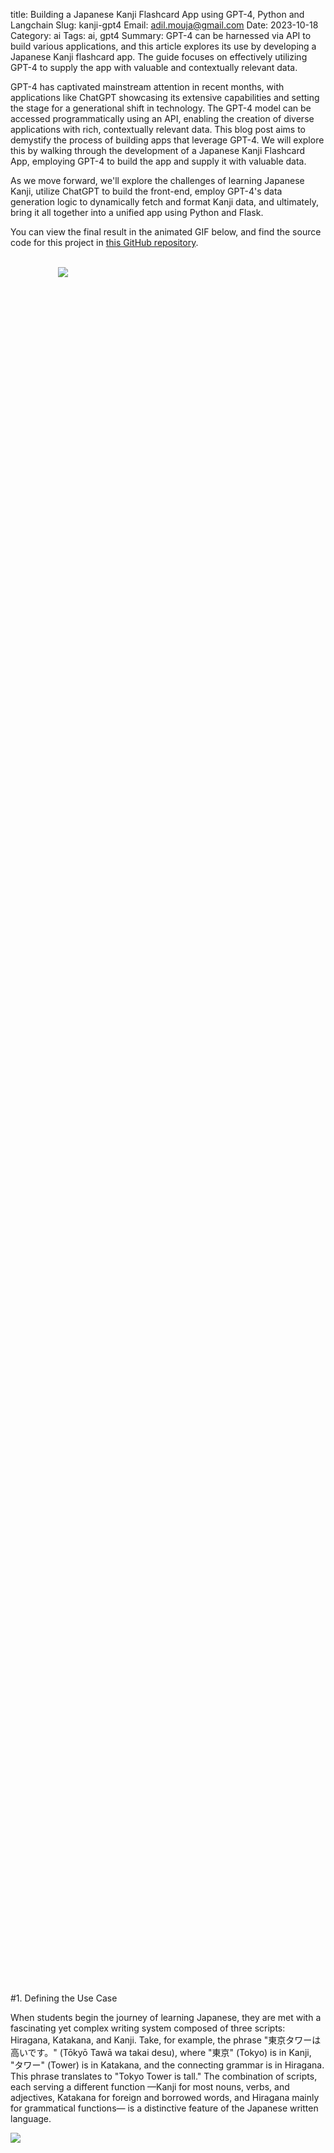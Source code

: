 title: Building a Japanese Kanji Flashcard App using GPT-4, Python and Langchain
Slug: kanji-gpt4
Email: adil.mouja@gmail.com
Date: 2023-10-18
Category: ai
Tags: ai, gpt4
Summary: GPT-4 can be harnessed via API to build various applications, and this article explores its use by developing a Japanese Kanji flashcard app. The guide focuses on effectively utilizing GPT-4 to supply the app with valuable and contextually relevant data.

GPT-4 has captivated mainstream attention in recent months, with applications like ChatGPT showcasing its extensive capabilities and setting the stage for a generational shift in technology.  The GPT-4 model can be accessed programmatically using an API, enabling the creation of diverse applications with rich, contextually relevant data. This blog post aims to demystify the process of building apps that leverage GPT-4. We will explore this by walking through the development of a Japanese Kanji Flashcard App, employing GPT-4 to build the app and supply it with valuable data. 

As we move forward, we'll explore the challenges of learning Japanese Kanji, utilize ChatGPT to build the front-end, employ GPT-4's data generation logic to dynamically fetch and format Kanji data, and ultimately, bring it all together into a unified app using Python and Flask.

You can view the final result in the animated GIF below, and find the source code for this project in [this GitHub repository](https://github.com/adilmoujahid/kanji-flashcard-app-gpt4).

<br>

<div style="display:block;margin:auto;height:70%;width:70%">
  <img src="/images/kanji-gpt4/kanji-gpt4.gif">
</div>

<br>

#1. Defining the Use Case

When students begin the journey of learning Japanese, they are met with a fascinating yet complex writing system composed of three scripts: Hiragana, Katakana, and Kanji. Take, for example, the phrase "東京タワーは高いです。" (Tōkyō Tawā wa takai desu), where "東京" (Tokyo) is in Kanji, "タワー" (Tower) is in Katakana, and the connecting grammar is in Hiragana. This phrase translates to "Tokyo Tower is tall." The combination of scripts, each serving a different function —Kanji for most nouns, verbs, and adjectives, Katakana for foreign and borrowed words, and Hiragana mainly for grammatical functions— is a distinctive feature of the Japanese written language.


<div style="display:block;margin:auto;height:100%;width:100%">
  <img src="/images/kanji-gpt4/hiragana-katakana-kanji.png">
</div>


Hiragana and Katakana, each with 46 basic characters, are phonetic scripts, whereas Kanji, adapted from Chinese characters, bear meanings and often have multiple readings. While there are tens of thousands of Kanji characters, general literacy in Japan revolves around a set of 2,136 characters, as defined by the [Joyo Kanji list](https://en.wikipedia.org/wiki/List_of_j%C5%8Dy%C5%8D_kanji).

In the table below, you can see the list of Hiragana and Katakana characters and their corresponding readings. In each box, the Hiragana character is displayed on the left, and the Katakana character on the right.

<div style="display:block;margin:auto;height:100%;width:100%">
  <img src="/images/kanji-gpt4/hiragana-katakana-list.png">
</div>

Below you can see a small sample of Kanji characters.

<div style="display:block;margin:auto;height:100%;width:100%">
  <img src="/images/kanji-gpt4/kanji-sample.png">
</div>

Addressing the challenges faced by students of Japanese Kanji, the objective is to build a Kanji Flashcard App empowered by GPT-4’s capabilities to facilitate the learning journey.  This app serves as a dynamic learning companion, enabling users to specify, in natural language, the particular Kanji they wish to explore. Harnessing the power of GPT-4, the app automatically curates a list of Kanji that aligns with the users' articulated needs and further assesses their abilities by offering multiple-choice readings of the words, ensuring an engaged and effective study experience.


#2. Building the front-end

Our next step is to build the front-end for our Kanji Flashcard App, which we'll integrate with the GPT-4 API in section 4. To achieve this, we'll employ ChatGPT, utilizing the GPT-4 model, and apply the following prompt to generate our front-end's HTML/CSS/JS code.


```text
Develop a flashcard app to facilitate the study of Japanese Kanji, utilizing HTML, JavaScript, and CSS for implementation. The app should have the following functionalities:
1- Upon launching, the app presents a Japanese word in Kanji, accompanied by four buttons containing Hiragana readings: one correct and three incorrect options.
2- When the user selects an answer, the corresponding button should be highlighted in green if it's correct, and in red if it's wrong, while also highlighting the correct button in green.
3- Once an answer is selected, the app should display the English translation of the word, present the word within the context of a Japanese sentence, and also provide its English translation.
4- Include a button to transition to the subsequent word.
5- Populate the app with 10 different words in Kanji to test the app. The incorrect options should also be realistic and relevant to the correct answer.
6- Make sure the app is centered on the screen and use simple styling.
```

<br>

The gif below shows the front-end, entirely crafted with ChatGPT. This impressive result demonstrates the ability of GPT-4 to streamline the development process and make it more accessible, even for those with limited front-end experience.


<div style="display:block;margin:auto;height:100%;width:100%">
  <img src="/images/kanji-gpt4/kanji_UI_1.gif">
</div>

<br>

#3. Building the Data Generation Logic

In this section, we will construct the backend logic for our Japanese Kanji Study Flashcard App using GPT-4. This backend will be responsible for fetching and formatting the Kanji data. To achieve this, we'll utilize Python in combination with LangChain. LangChain is a specialized framework designed for creating applications driven by large language models, including those from OpenAI. It offers various abstractions for interfacing with the API, crafting prompts, and structuring the returned outputs.

We'll begin by importing the necessary libraries. From Langchain, we specifically need  ```ChatOpenAI``` to communicate with GPT-4 and ```ChatPromptTemplate``` to create a prompt template for our use case.

```python
import os
from langchain.chat_models import ChatOpenAI
from langchain.prompts import ChatPromptTemplate
```

Following that, we specify the model ("gpt-4-0613") we intend to deploy. It's crucial to ensure our API key is correctly configured. After doing so, we establish a connection with GPT-4. For a comprehensive list of available OpenAI APIs, visit [here](https://platform.openai.com/account/rate-limits). For details on the API and instructions on acquiring an API key, you can refer to [this link](https://openai.com/product).

```python
llm_model = "gpt-4-0613"
OPENAI_API_KEY = openai_API_key
os.environ["OPENAI_API_KEY"] = OPENAI_API_KEY

chat = ChatOpenAI(temperature=1, model=llm_model)
```

Next, we construct a Langchain template specifically designed for our requirements. Think of Langchain templates as predefined forms. These forms allow us to structure a prompt for GPT-4, incorporating specific variables we wish to set before sending the request. For our purpose, the template will hold the prompt designed to retrieve and format Kanji words along with additional data. Our variable, in this instance, denoted by ```{description}```, will represent the specific description of the Kanji we're interested in.

```python
string_template = """Give 2 words written in Kanji that are: ```{description}```, \
accompanied with its correct Hiragana reading and three incorrect Hiragana readings \
that are realistic and relevant to the correct answer. \
Also give me the English translation of the word, and present the word within the context \
of a Japanese sentence, and also provide its English translation.

Format the output as JSON with the data represented as an array of dictionaries with the following keys:
"word": str  // Japanese word written in Kanji
"correct": str  // Correct reading of the Kanji word in Hiragana
"incorrect": List[str] //Incorrect readings of the Kanji phrase
"english": str  // English translation of the Kanji word
"sentenceJP": str  // Example sentence in Japanese using the Kanji word
"sentenceEN": str  // English translation of the example sentence
"""

prompt_template = ChatPromptTemplate.from_template(string_template)
```

With our template in hand, we can retrieve the Kanji words from GPT-4, for instance, asking for Kanji related to Economics. 

```python
description_example = "related to Economics"
kanji_request = prompt_template.format_messages(description=description_example)

kanji_response = chat(kanji_request)
print(kanji_response.content)
```

In this case, we received a well-structured JSON. However, if the response doesn't match our desired format, Langchain offers a variety of [output parsers](https://python.langchain.com/docs/modules/model_io/output_parsers/) to help shape the output accordingly.

```text
[
  {
    "word": "経済",
    "correct": "けいざい",
    "incorrect": ["けいせい", "えいざい", "けんざい"],
    "english": "economics",
    "sentenceJP": "経済の状況を理解するためのデータが必要です。",
    "sentenceEN": "We need data to understand the economic situation."
  },
  {
    "word": "財政",
    "correct": "ざいせい",
    "incorrect": ["さいせい", "ざいぜい", "ざいしょう"],
    "english": "finance",
    "sentenceJP": "政府は財政問題に対応するための新たな策を立てます。",
    "sentenceEN": "The government will devise new measures to deal with financial problems."
  }
]
```

#4. Putting it Together

With our data generation ready, we now need to connect it to our front-end. We'll use Flask for this. Flask will turn our data generation logic into an API and also manage our front-end. The code is short, under 50 lines, with two main routes: the root route ```(/)``` to serve the front-end and the ```/get_words``` route to invoke our data generation logic based on front-end input and return the Kanji data in JSON format.

```python
import os
import json
from config import *
from langchain.chat_models import ChatOpenAI
from langchain.prompts import ChatPromptTemplate
from flask import Flask, render_template, request, jsonify

app = Flask(__name__)

llm_model = "gpt-4-0613"
OPENAI_API_KEY = openai_API_key
os.environ["OPENAI_API_KEY"] = OPENAI_API_KEY

chat = ChatOpenAI(temperature=1, model=llm_model)


string_template = """Give 2 words written in Kanji that are: ```{description}```, \
accompanied with its correct Hiragana reading and three incorrect Hiragana readings \
that are realistic and relevant to the correct answer. \
Also give me the English translation of the word, and present the word within the context \
of a Japanese sentence, and also provide its English translation.

Format the output as JSON with the data represented as an array of dictionaries with the following keys:
"word": str  // Japanese word written in Kanji
"correct": str  // Correct reading of the Kanji word in Hiragana
"incorrect": List[str] //Incorrect readings of the Kanji phrase
"english": str  // English translation of the Kanji word
"sentenceJP": str  // Example sentence in Japanese using the Kanji word
"sentenceEN": str  // English translation of the example sentence
"""

prompt_template = ChatPromptTemplate.from_template(string_template)

@app.route('/')
def home():
    return render_template('index.html')

@app.route('/get_words', methods=['POST'])
def get_word():
    description = request.json.get('description', '')
    words_request = prompt_template.format_messages(description=description)
    words_response = chat(words_request)
    return jsonify(json.loads(words_response.content))

if __name__ == "__main__":
    app.run(port=5000)
```
On the front-end side, we introduce minor changes: an input field and a button enabling users to specify the type of Kanji they wish to explore, accompanied by a loading spinner indicating the data retrieval process.

To start the app, run the command ```python app.py``` from a terminal, and then navigate to http://127.0.0.1:5000 in your preferred browser.

<div style="display:block;margin:auto;height:70%;width:70%">
  <img src="/images/kanji-gpt4/kanji-gpt4.gif">
</div>

#5. Ideas for Optimization and Scaling our App

The app we've constructed is fully functional and works well for studying Kanji. Nonetheless, there are certain cost and performance considerations that we need to pay attention to.

###Cost

OpenAI's pricing model charges based on tokens consumed during API calls. As of this writing:

- GPT-4 (8K context) is priced at **$0.03 per 1K tokens** for inputs and **$0.06 per 1K tokens** for outputs.
- GPT-3.5 Turbo (4K context) is priced at **$0.0015 per 1K tokens** for inputs and **$0.002 per 1K tokens** for outputs.
- You can find OpenAI pricing details [here](https://openai.com/pricing).

For our specific scenario, a prompt that fetches and formats 5 Kanji words via GPT-4 utilizes approximately 188 input tokens and 176 output tokens, which translates to a total expense of $0.0162.

To get the number of tokens consumed and cost in USD, you can execute the following code:

```python
from langchain.callbacks import get_openai_callback

with get_openai_callback() as cb:
    description_example = "related to Economics"
    kanji_request = prompt_template.format_messages(description=description_example)
    kanji_response = chat(kanji_request)
    print(cb)

```

While this cost structure might seem acceptable for a few API calls, scaling the app to cater to a larger user base would escalate these expenses.

###Execution Time

It takes about 17.2 seconds to fetch and format 5 Kanji words using GPT-4. Such latency can negatively impact user experience.

To optimize and scale our app efficiently, we could consider an approach that combines our data sources with GPT-4 API calls and simplifies the prompts and output formats. For instance, we could obtain all characters from the Joyo Kanji list and use GPT-4 for one-time translations and sentence examples. Then, the prompts can be simplified by asking GPT-4 to fetch Kanji words related to a specific topic without needing translations or sentence examples. Afterward, we can match these Kanji with our pre-generated sentences. This method could potentially speed up the execution time and reduce token usage.

#Conclusion
In conclusion, GPT-4 is changing the game in app development, especially when it comes to handling data. Our Japanese Flashcard App shows just how handy GPT-4 can be. Instead of manually gathering data, developers can use GPT-4 to quickly get the info they need. This not only speeds up the building process but ensures the app is filled with useful content. With tools like GPT-4, creating data-rich apps has never been easier or more efficient. 
